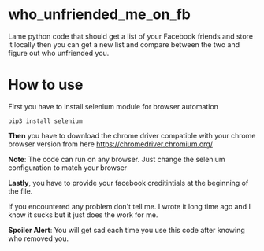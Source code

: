 # who_unfriended_me_on_fb
Lame python code that should get a list of your Facebook friends and store it locally then you can get a new list and compare between the two and figure out who unfriended you.
# How to use
First you have to install selenium module for browser automation
``` 
pip3 install selenium 
```
__Then__ you have to download the chrome driver compatible with your chrome browser version from here https://chromedriver.chromium.org/

__Note__: The code can run on any browser. Just change the selenium configuration to match your browser

__Lastly__, you have to provide your facebook creditintials at the beginning of the file.

If you encountered any problem don't tell me. I wrote it long time ago and I know it sucks but it just does the work for me. 

__Spoiler Alert__: You will get sad each time you use this code after knowing who removed you. 
